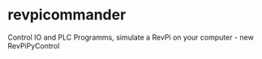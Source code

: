 # revpicommander
Control IO and PLC Programms, simulate a RevPi on your computer - new RevPiPyControl
